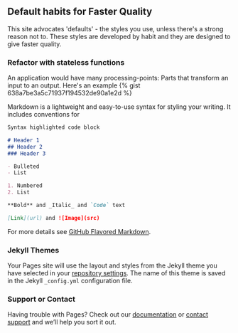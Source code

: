 ## Default habits for Faster Quality

This site advocates 'defaults' - the styles you use, unless there's a strong reason not to. These styles are developed by habit and they are designed to give faster quality.

### Refactor with stateless functions
An application would have many processing-points: Parts that transform an input to an output. Here's an example
{% gist 638a7be3a5c71937f194532de90a1e2d %}

Markdown is a lightweight and easy-to-use syntax for styling your writing. It includes conventions for

```markdown
Syntax highlighted code block

# Header 1
## Header 2
### Header 3

- Bulleted
- List

1. Numbered
2. List

**Bold** and _Italic_ and `Code` text

[Link](url) and ![Image](src)
```

For more details see [GitHub Flavored Markdown](https://guides.github.com/features/mastering-markdown/).

### Jekyll Themes

Your Pages site will use the layout and styles from the Jekyll theme you have selected in your [repository settings](https://github.com/sudeeprp/default-coding/settings). The name of this theme is saved in the Jekyll `_config.yml` configuration file.

### Support or Contact

Having trouble with Pages? Check out our [documentation](https://help.github.com/categories/github-pages-basics/) or [contact support](https://github.com/contact) and we’ll help you sort it out.
